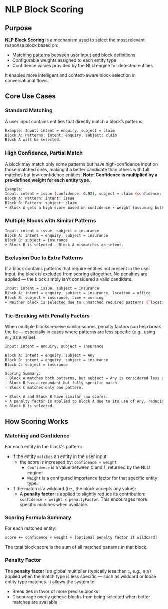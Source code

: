 # NLP Block Scoring
## Purpose

**NLP Block Scoring** is a mechanism used to select the most relevant response block based on:

- Matching patterns between user input and block definitions
- Configurable weights assigned to each entity type
- Confidence values provided by the NLU engine for detected entities

It enables more intelligent and context-aware block selection in conversational flows.

## Core Use Cases
### Standard Matching

A user input contains entities that directly match a block’s patterns.
```bash
Example: Input: intent = enquiry, subject = claim
Block A: Patterns: intent: enquiry, subject: claim
Block A will be selected.
```

### High Confidence, Partial Match

A block may match only some patterns but have high-confidence input on those matched ones, making it a better candidate than others with full matches but low-confidence entities.
**Note: Confidence is multiplied by a pre-defined weight for each entity type.**

```bash
Example:
Input: intent = issue (confidence: 0.92), subject = claim (confidence: 0.65)
Block A: Pattern: intent: issue
Block B: Pattern: subject: claim
➤ Block A gets a high score based on confidence × weight (assuming both weights are equal to 1).
```

### Multiple Blocks with Similar Patterns

```bash
Input: intent = issue, subject = insurance
Block A: intent = enquiry, subject = insurance
Block B: subject = insurance
➤ Block B is selected — Block A mismatches on intent.
```

### Exclusion Due to Extra Patterns

If a block contains patterns that require entities not present in the user input, the block is excluded from scoring altogether. No penalties are applied — the block simply isn't considered a valid candidate.

```bash
Input: intent = issue, subject = insurance
Block A: intent = enquiry, subject = insurance, location = office
Block B: subject = insurance, time = morning
➤ Neither block is selected due to unmatched required patterns (`location`, `time`)
```

### Tie-Breaking with Penalty Factors

When multiple blocks receive similar scores, penalty factors can help break the tie — especially in cases where patterns are less specific (e.g., using `Any` as a value).

```bash
Input: intent = enquiry, subject = insurance

Block A: intent = enquiry, subject = Any
Block B: intent = enquiry, subject = insurance
Block C: subject = insurance

Scoring Summary:
- Block A matches both patterns, but subject = Any is considered less specific.
- Block B has a redundant but fully specific match.
- Block C matches only one pattern.

➤ Block A and Block B have similar raw scores.
➤ A penalty factor is applied to Block A due to its use of Any, reducing its final score.
➤ Block B is selected.
```

## How Scoring Works
### Matching and Confidence

For each entity in the block's pattern:
- If the entity `matches` an entity in the user input:
    - the score is increased by: `confidence × weight`
        - `Confidence` is a value between 0 and 1, returned by the NLU engine.
        - `Weight` is a configured importance factor for that specific entity type.
- If the match is a wildcard (i.e., the block accepts any value):
    - A **penalty factor** is applied to slightly reduce its contribution:
    ``confidence × weight × penaltyFactor``. This encourages more specific matches when available.

### Scoring Formula Summary

For each matched entity: 

```bash
score += confidence × weight × [optional penalty factor if wildcard]
```

The total block score is the sum of all matched patterns in that block.

### Penalty Factor

The **penalty factor** is a global multiplier (typically less than `1`, e.g., `0.8`) applied when the match type is less specific — such as wildcard or loose entity type matches. It allows the system to:
- Break ties in favor of more precise blocks
- Discourage overly generic blocks from being selected when better matches are available
